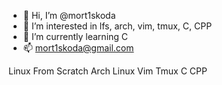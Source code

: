 - 👋 Hi, I’m @mort1skoda
- 👀 I’m interested in lfs, arch, vim, tmux, C, CPP
- 🌱 I’m currently learning C
- 📫 mort1skoda@gmail.com

Linux From Scratch
Arch Linux
Vim
Tmux
C
CPP


